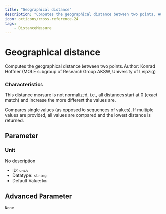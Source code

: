 ```yaml
---
title: "Geographical distance"
description: "Computes the geographical distance between two points. Author: Konrad Höffner (MOLE subgroup of Research Group AKSW, University of Leipzig)"
icon: octicons/cross-reference-24
tags: 
    - DistanceMeasure
---
```

# Geographical distance
<!-- This file was generated - DO NOT CHANGE IT MANUALLY -->



Computes the geographical distance between two points. Author: Konrad Höffner (MOLE subgroup of Research Group AKSW, University of Leipzig)

### Characteristics
This distance measure is not normalized, i.e., all distances start at 0 (exact match) and increase the more different the values are.

Compares single values (as opposed to sequences of values). If multiple values are provided, all values are compared and the lowest distance is returned.

## Parameter

### Unit

No description

- ID: `unit`
- Datatype: `string`
- Default Value: `km`





## Advanced Parameter

`None`